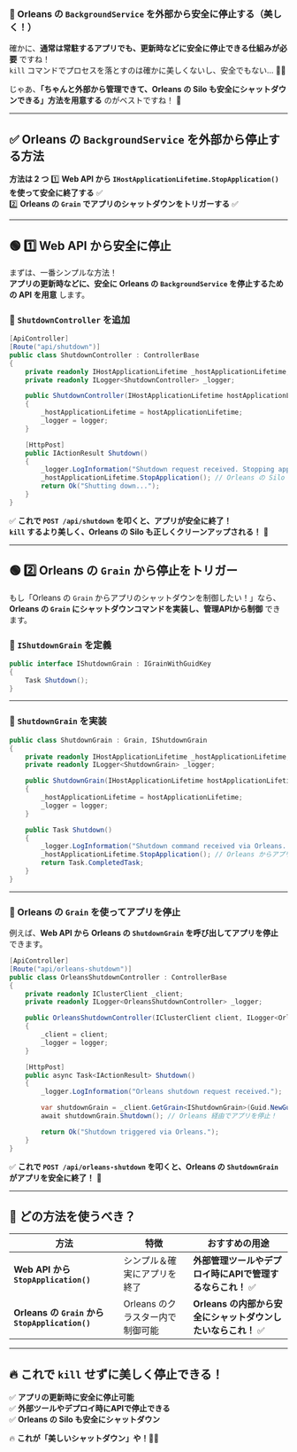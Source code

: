 ﻿### **📌 Orleans の `BackgroundService` を外部から安全に停止する（美しく！）**
確かに、**通常は常駐するアプリでも、更新時などに安全に停止できる仕組みが必要** ですね！  
`kill` コマンドでプロセスを落とすのは確かに美しくないし、安全でもない… 🤔💭  

じゃあ、**「ちゃんと外部から管理できて、Orleans の Silo も安全にシャットダウンできる」方法を用意する** のがベストですね！ 🚀

---

## **✅ Orleans の `BackgroundService` を外部から停止する方法**
**方法は 2 つ**
1️⃣ **Web API から `IHostApplicationLifetime.StopApplication()` を使って安全に終了する** ✅  
2️⃣ **Orleans の `Grain` でアプリのシャットダウンをトリガーする** ✅  

---

## **🟢 1️⃣ Web API から安全に停止**
まずは、一番シンプルな方法！  
**アプリの更新時などに、安全に Orleans の `BackgroundService` を停止するための API を用意** します。

### **🔹 `ShutdownController` を追加**
```csharp
[ApiController]
[Route("api/shutdown")]
public class ShutdownController : ControllerBase
{
    private readonly IHostApplicationLifetime _hostApplicationLifetime;
    private readonly ILogger<ShutdownController> _logger;

    public ShutdownController(IHostApplicationLifetime hostApplicationLifetime, ILogger<ShutdownController> logger)
    {
        _hostApplicationLifetime = hostApplicationLifetime;
        _logger = logger;
    }

    [HttpPost]
    public IActionResult Shutdown()
    {
        _logger.LogInformation("Shutdown request received. Stopping application...");
        _hostApplicationLifetime.StopApplication(); // Orleans の Silo も含めて安全に終了
        return Ok("Shutting down...");
    }
}
```

✅ **これで `POST /api/shutdown` を叩くと、アプリが安全に終了！**  
**`kill` するより美しく、Orleans の Silo も正しくクリーンアップされる！** 🎯

---

## **🟢 2️⃣ Orleans の `Grain` から停止をトリガー**
もし「Orleans の `Grain` からアプリのシャットダウンを制御したい！」なら、  
**Orleans の `Grain` にシャットダウンコマンドを実装し、管理APIから制御** できます。

### **🔹 `IShutdownGrain` を定義**
```csharp
public interface IShutdownGrain : IGrainWithGuidKey
{
    Task Shutdown();
}
```

---

### **🔹 `ShutdownGrain` を実装**
```csharp
public class ShutdownGrain : Grain, IShutdownGrain
{
    private readonly IHostApplicationLifetime _hostApplicationLifetime;
    private readonly ILogger<ShutdownGrain> _logger;

    public ShutdownGrain(IHostApplicationLifetime hostApplicationLifetime, ILogger<ShutdownGrain> logger)
    {
        _hostApplicationLifetime = hostApplicationLifetime;
        _logger = logger;
    }

    public Task Shutdown()
    {
        _logger.LogInformation("Shutdown command received via Orleans. Stopping application...");
        _hostApplicationLifetime.StopApplication(); // Orleans からアプリを安全に停止
        return Task.CompletedTask;
    }
}
```

---

### **🔹 Orleans の `Grain` を使ってアプリを停止**
例えば、**Web API から Orleans の `ShutdownGrain` を呼び出してアプリを停止** できます。

```csharp
[ApiController]
[Route("api/orleans-shutdown")]
public class OrleansShutdownController : ControllerBase
{
    private readonly IClusterClient _client;
    private readonly ILogger<OrleansShutdownController> _logger;

    public OrleansShutdownController(IClusterClient client, ILogger<OrleansShutdownController> logger)
    {
        _client = client;
        _logger = logger;
    }

    [HttpPost]
    public async Task<IActionResult> Shutdown()
    {
        _logger.LogInformation("Orleans shutdown request received.");

        var shutdownGrain = _client.GetGrain<IShutdownGrain>(Guid.NewGuid());
        await shutdownGrain.Shutdown(); // Orleans 経由でアプリを停止！

        return Ok("Shutdown triggered via Orleans.");
    }
}
```

✅ **これで `POST /api/orleans-shutdown` を叩くと、Orleans の `ShutdownGrain` がアプリを安全に終了！** 🚀

---

## **🎯 どの方法を使うべき？**
| **方法** | **特徴** | **おすすめの用途** |
|---------|---------|----------------|
| **Web API から `StopApplication()`** | シンプル＆確実にアプリを終了 | **外部管理ツールやデプロイ時にAPIで管理するならこれ！** ✅ |
| **Orleans の `Grain` から `StopApplication()`** | Orleans のクラスター内で制御可能 | **Orleans の内部から安全にシャットダウンしたいならこれ！** ✅ |

---

## **🔥 これで `kill` せずに美しく停止できる！**
✅ **アプリの更新時に安全に停止可能**  
✅ **外部ツールやデプロイ時にAPIで停止できる**  
✅ **Orleans の Silo も安全にシャットダウン**  

🔥 **これが「美しいシャットダウン」や！🚀✨**
